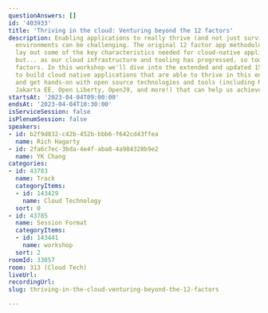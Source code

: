 ```yaml
---
questionAnswers: []
id: '403933'
title: 'Thriving in the cloud: Venturing beyond the 12 factors'
description: Enabling applications to really thrive (and not just survive) in cloud
  environments can be challenging. The original 12 factor app methodology helped to
  lay out some of the key characteristics needed for cloud-native applications...
  but... as our cloud infrastructure and tooling has progressed, so too have these
  factors. In this workshop we'll dive into the extended and updated 15 factors needed
  to build cloud native applications that are able to thrive in this environment,
  and get hands-on with open source technologies and tools (including MicroProfile,
  Jakarta EE, Open Liberty, OpenJ9, and more!) that can help us achieve this.
startsAt: '2023-04-04T09:00:00'
endsAt: '2023-04-04T10:30:00'
isServiceSession: false
isPlenumSession: false
speakers:
- id: b2f9d832-c42b-452b-bbb6-f642cd43ffea
  name: Rich Hagarty
- id: 2fa6c7ec-3bda-4e4f-aba8-4a984328b9e2
  name: YK Chang
categories:
- id: 43783
  name: Track
  categoryItems:
  - id: 143429
    name: Cloud Technology
  sort: 0
- id: 43785
  name: Session Format
  categoryItems:
  - id: 143441
    name: workshop
  sort: 2
roomId: 33057
room: 313 (Cloud Tech)
liveUrl: 
recordingUrl: 
slug: thriving-in-the-cloud-venturing-beyond-the-12-factors

---
```

